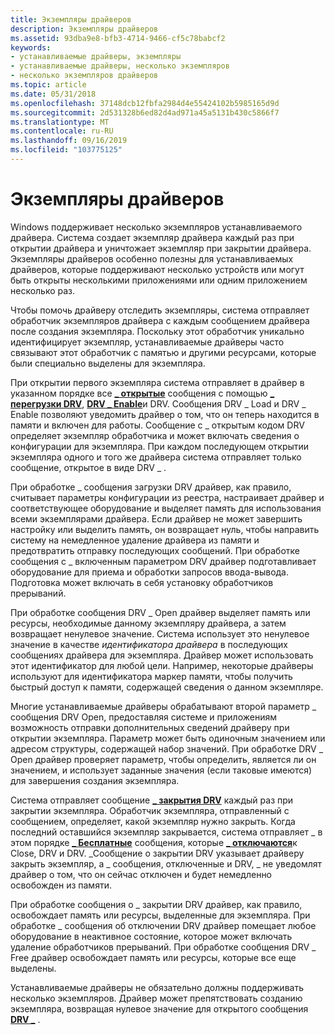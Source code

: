 ```yaml
---
title: Экземпляры драйверов
description: Экземпляры драйверов
ms.assetid: 93dba9e8-bfb3-4714-9466-cf5c78babcf2
keywords:
- устанавливаемые драйверы, экземпляры
- устанавливаемые драйверы, несколько экземпляров
- несколько экземпляров драйверов
ms.topic: article
ms.date: 05/31/2018
ms.openlocfilehash: 37148dcb12fbfa2984d4e55424102b5985165d9d
ms.sourcegitcommit: 2d531328b6ed82d4ad971a45a5131b430c5866f7
ms.translationtype: MT
ms.contentlocale: ru-RU
ms.lasthandoff: 09/16/2019
ms.locfileid: "103775125"
---
```

# <a name="driver-instances"></a>Экземпляры драйверов

Windows поддерживает несколько экземпляров устанавливаемого драйвера. Система создает экземпляр драйвера каждый раз при открытии драйвера и уничтожает экземпляр при закрытии драйвера. Экземпляры драйверов особенно полезны для устанавливаемых драйверов, которые поддерживают несколько устройств или могут быть открыты несколькими приложениями или одним приложением несколько раз.

Чтобы помочь драйверу отследить экземпляры, система отправляет обработчик экземпляров драйвера с каждым сообщением драйвера после создания экземпляра. Поскольку этот обработчик уникально идентифицирует экземпляр, устанавливаемые драйверы часто связывают этот обработчик с памятью и другими ресурсами, которые были специально выделены для экземпляра.

При открытии первого экземпляра система отправляет в драйвер в указанном порядке все [**\_ открытые**](drv-open.md) сообщения с помощью [**\_ перегрузки DRV**](drv-load.md), [**DRV \_ Enable**](drv-enable.md)и DRV. Сообщения DRV \_ Load и DRV \_ Enable позволяют уведомить драйвер о том, что он теперь находится в памяти и включен для работы. Сообщение с \_ открытым кодом DRV определяет экземпляр обработчика и может включать сведения о конфигурации для экземпляра. При каждом последующем открытии экземпляра одного и того же драйвера система отправляет только сообщение, открытое в виде DRV \_ .

При обработке \_ сообщения загрузки DRV драйвер, как правило, считывает параметры конфигурации из реестра, настраивает драйвер и соответствующее оборудование и выделяет память для использования всеми экземплярами драйвера. Если драйвер не может завершить настройку или выделить память, он возвращает нуль, чтобы направить систему на немедленное удаление драйвера из памяти и предотвратить отправку последующих сообщений. При обработке сообщения с \_ включенным параметром DRV драйвер подготавливает оборудование для приема и обработки запросов ввода-вывода. Подготовка может включать в себя установку обработчиков прерываний.

При обработке сообщения DRV \_ Open драйвер выделяет память или ресурсы, необходимые данному экземпляру драйвера, а затем возвращает ненулевое значение. Система использует это ненулевое значение в качестве *идентификатора драйвера* в последующих сообщениях драйвера для экземпляра. Драйвер может использовать этот идентификатор для любой цели. Например, некоторые драйверы используют для идентификатора маркер памяти, чтобы получить быстрый доступ к памяти, содержащей сведения о данном экземпляре.

Многие устанавливаемые драйверы обрабатывают второй параметр \_ сообщения DRV Open, предоставляя системе и приложениям возможность отправки дополнительных сведений драйверу при открытии экземпляра. Параметр может быть одиночным значением или адресом структуры, содержащей набор значений. При обработке DRV \_ Open драйвер проверяет параметр, чтобы определить, является ли он значением, и использует заданные значения (если таковые имеются) для завершения создания экземпляра.

Система отправляет сообщение [**\_ закрытия DRV**](drv-close.md) каждый раз при закрытии экземпляра. Обработчик экземпляра, отправленный с сообщением, определяет, какой экземпляр нужно закрыть. Когда последний оставшийся экземпляр закрывается, система отправляет \_ в этом порядке [**\_ Бесплатные**](drv-free.md) сообщения, которые [**\_ отключаются**](drv-disable.md)к Close, DRV и DRV. \_Сообщение о закрытии DRV указывает драйверу закрыть экземпляр, а \_ сообщения, отключенные и DRV, \_ не уведомлят драйвер о том, что он сейчас отключен и будет немедленно освобожден из памяти.

При обработке сообщения о \_ закрытии DRV драйвер, как правило, освобождает память или ресурсы, выделенные для экземпляра. При обработке \_ сообщения об отключении DRV драйвер помещает любое оборудование в неактивное состояние, которое может включать удаление обработчиков прерываний. При обработке сообщения DRV \_ Free драйвер освобождает память или ресурсы, которые все еще выделены.

Устанавливаемые драйверы не обязательно должны поддерживать несколько экземпляров. Драйвер может препятствовать созданию экземпляра, возвращая нулевое значение для открытого сообщения [**DRV \_**](drv-open.md) .

 

 




